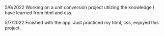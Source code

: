 5/6/2022
Working on a unit conversion project utlizing the knowledge I have learned from html and css.

5/7/2022
Finished with the app. Just practiced my html, css, enjoyed this project. 

